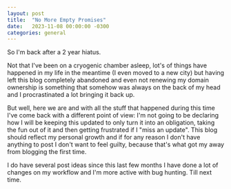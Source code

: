 ```yaml
---
layout: post
title:  "No More Empty Promises"
date:   2023-11-08 00:00:00 -0300
categories: general
---
```

So I'm back after a 2 year hiatus.

Not that I've been on a cryogenic chamber asleep, lot's of things have happened in my life in the meantime (I even moved to a new city) but having left this blog completely abandoned and even not renewing my domain ownership is something that somehow was always on the back of my head and I procrastinated a lot bringing it back up.

But well, here we are and with all the stuff that happened during this time I've come back with a different point of view: I'm not going to be declaring how I will be keeping this updated to only turn it into an obligation, taking the fun out of it and then getting frustrated if I "miss an update". This blog should reflect my personal growth and if for any reason I don't have anything to post I don't want to feel guilty, because that's what got my away from blogging the first time.

I do have several post ideas since this last few months I have done a lot of changes on my workflow and I'm more active with bug hunting. Till next time.

